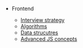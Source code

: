 - Frontend

  - [Interview strategy](strategy.md)
  - [Algorithms](algo.md)
  - [Data strucutres](ds.md)
  - [Advanced JS concepts](concepts.md)

